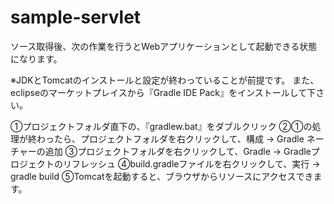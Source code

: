 # sample-servlet

ソース取得後、次の作業を行うとWebアプリケーションとして起動できる状態になります。

※JDKとTomcatのインストールと設定が終わっていることが前提です。 また、eclipseのマーケットプレイスから『Gradle IDE Pack』をインストールして下さい。

①プロジェクトフォルダ直下の、『gradlew.bat』をダブルクリック
②①の処理が終わったら、プロジェクトフォルダを右クリックして、構成 -> Gradle ネーチャーの追加 
③プロジェクトフォルダを右クリックして、Gradle -> Gradleプロジェクトのリフレッシュ 
④build.gradleファイルを右クリックして、実行 -> gradle build 
⑤Tomcatを起動すると、ブラウザからリソースにアクセスできます。

